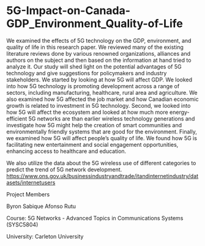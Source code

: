 # 5G-Impact-on-Canada-GDP_Environment_Quality-of-Life

We examined the effects of 5G technology on the GDP, environment, and quality of life in this research paper. We reviewed many of the existing literature reviews done by various renowned organizations, alliances and authors on the subject and then based on the information at hand tried to analyze it. Our study will shed light on the potential advantages of 5G technology and give suggestions for policymakers and industry stakeholders. We started by looking at how 5G will affect GDP. We looked into how 5G technology is promoting development across a range of sectors, including manufacturing, healthcare, rural area and agriculture. We also examined how 5G affected the job market and how Canadian economic growth is related to investment in 5G technology. Second, we looked into how 5G will affect the ecosystem and looked at how much more energy-efficient 5G networks are than earlier wireless technology generations and investigate how 5G might help the creation of smart communities and environmentally friendly systems that are good for the environment. Finally, we examined how 5G will affect people’s quality of life. We found how 5G is facilitating new entertainment and social engagement opportunities, enhancing access to healthcare and education.

We also utilize the data about the 5G wireless use of different categories to predict the trend of 5G network development.
https://www.ons.gov.uk/businessindustryandtrade/itandinternetindustry/datasets/internetusers

Project Members

Byron
Sabique
Afonso
Rutu

Course: 5G Networks - Advanced Topics in Communications Systems (SYSC5804)

University: Carleton University
